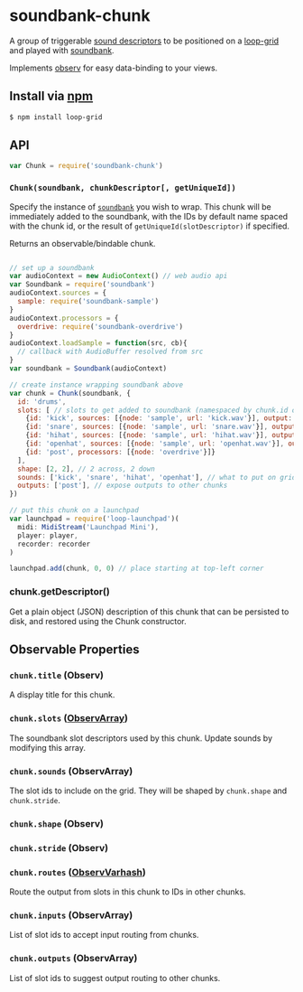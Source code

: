 soundbank-chunk
===

A group of triggerable [sound descriptors](https://github.com/mmckegg/audio-slot) to be positioned on a [loop-grid](https://github.com/mmckegg/loop-grid) and played with [soundbank](https://github.com/mmckegg/soundbank).

Implements [observ](https://github.com/raynos/observ) for easy data-binding to your views.

## Install via [npm](https://npmjs.org/packages/loop-grid)

```bash
$ npm install loop-grid
```

## API

```js
var Chunk = require('soundbank-chunk')
```

### `Chunk(soundbank, chunkDescriptor[, getUniqueId])`

Specify the instance of [`soundbank`](https://github.com/mmckegg/soundbank) you wish to wrap. This chunk will be immediately added to the soundbank, with the IDs by default name spaced with the chunk id, or the result of `getUniqueId(slotDescriptor)` if specified.

Returns an observable/bindable chunk.

```js

// set up a soundbank
var audioContext = new AudioContext() // web audio api
var Soundbank = require('soundbank')
audioContext.sources = {
  sample: require('soundbank-sample')
}
audioContext.processors = {
  overdrive: require('soundbank-overdrive')
}
audioContext.loadSample = function(src, cb){
  // callback with AudioBuffer resolved from src
}
var soundbank = Soundbank(audioContext)

// create instance wrapping soundbank above
var chunk = Chunk(soundbank, {
  id: 'drums',
  slots: [ // slots to get added to soundbank (namespaced by chunk.id or getUniqueId())
    {id: 'kick', sources: [{node: 'sample', url: 'kick.wav'}], output: 'post'},
    {id: 'snare', sources: [{node: 'sample', url: 'snare.wav'}], output: 'post'},
    {id: 'hihat', sources: [{node: 'sample', url: 'hihat.wav'}], output: 'post'},
    {id: 'openhat', sources: [{node: 'sample', url: 'openhat.wav'}], output: 'post'},
    {id: 'post', processors: [{node: 'overdrive'}]}
  ],
  shape: [2, 2], // 2 across, 2 down
  sounds: ['kick', 'snare', 'hihat', 'openhat'], // what to put on grid
  outputs: ['post'], // expose outputs to other chunks
})

// put this chunk on a launchpad
var launchpad = require('loop-launchpad')(
  midi: MidiStream('Launchpad Mini'),
  player: player, 
  recorder: recorder
)

launchpad.add(chunk, 0, 0) // place starting at top-left corner
```

### chunk.getDescriptor()

Get a plain object (JSON) description of this chunk that can be persisted to disk, and restored using the Chunk constructor.

## Observable Properties

### `chunk.title` (Observ)

A display title for this chunk.

### `chunk.slots` ([ObservArray](https://github.com/raynos/observ-array))

The soundbank slot descriptors used by this chunk. Update sounds by modifying this array.

### `chunk.sounds` (ObservArray)

The slot ids to include on the grid. They will be shaped by `chunk.shape` and `chunk.stride`.

### `chunk.shape` (Observ)

### `chunk.stride` (Observ)

### `chunk.routes` ([ObservVarhash](https://github.com/nrw/observ-varhash))

Route the output from slots in this chunk to IDs in other chunks.

### `chunk.inputs` (ObservArray)

List of slot ids to accept input routing from chunks.

### `chunk.outputs` (ObservArray)

List of slot ids to suggest output routing to other chunks.